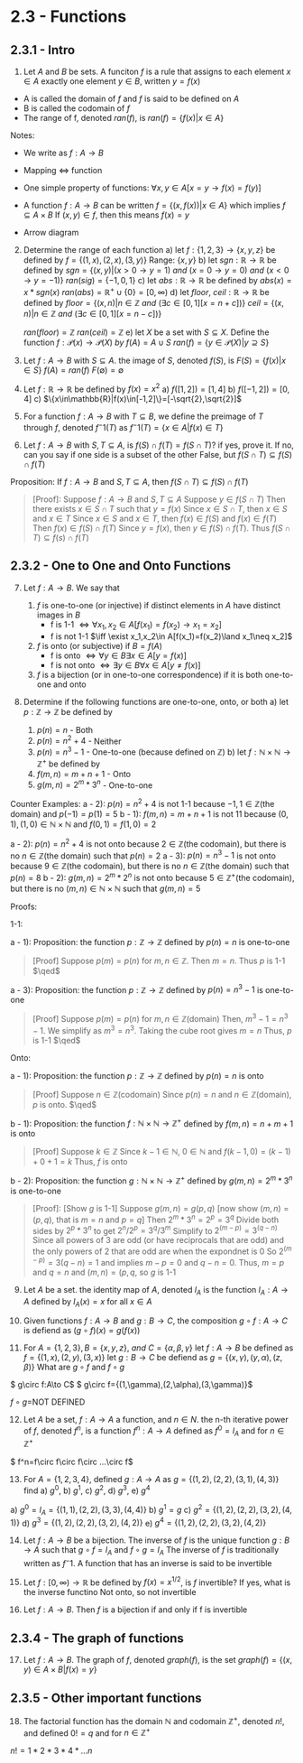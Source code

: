 # 2.3 - Functions

## 2.3.1 - Intro

1. Let $A$ and $B$ be sets. A funciton $f$ is a rule that assigns to each element $x\in A$ exactly one element $y\in B$, written $y=f(x)$
- A is called the domain of $f$ and $f$ is said to be defined on $A$
- B is called the codomain of $f$
- The range of f, denoted $ran(f)$, is $ran(f)=\{f(x)|x\in A\}$

Notes:
- We write as $f:A\to B$
- Mapping $\iff$ function
- One simple property of functions:
$\forall x,y\in A[x=y\to f(x)=f(y)]$

- A function $f:A\to B$ can be written
    $f=\{(x,f(x))|x\in A\}$
    which implies $f\subseteq A\times B$
    If  $(x,y)\in f$, then this means $f(x)=y$

- Arrow diagram

2. Determine the range of each function
a) let $f:\{1, 2, 3\}\to\{x,y,z\}$ be defined by $f=\{(1,x), (2,x), (3,y)\}$
    Range: $\{x, y\}$
b) let $sgn:\mathbb{R}\to\mathbb{R}$ be defined by
    $sgn=\{(x,y)|(x>0\to y=1)\ and\ (x=0\to y=0)\ and\ (x<0\to y=-1)\}$
    $ran(sig)=\{-1, 0, 1\}$
c) let $abs:\mathbb{R}\to\mathbb{R}$ be defined by $abs(x)=x*sgn(x)$
    $ran(abs)=\mathbb{R}^+\cup\{0\}=[0,\infty)$
d) let $floor,\ ceil:\mathbb{R}\to\mathbb{R}$ be defined by
    $floor=\{(x,n)|n\in\mathbb{Z}\ and\ (\exists c\in[0,1][x=n+c])\}$
    $ceil=\{(x,n)|n\in\mathbb{Z}\ and\ (\exists c\in[0,1][x=n-c])\}$

    $ran(floor)=\mathbb{Z}$
    $ran(ceil)=\mathbb{Z}$
e) let $X$ be a set with $S\subseteq X$. Define the function $f:\mathcal{P}(x)\to\mathcal{P}(X)\ by\ f(A)=A\cup S$
    $ran(f)=\{y\in\mathcal{P}(X)|y\supseteq S\}$

3. Let $f:A\to B$ with $S\subseteq A$. the image of $S$, denoted $f(S)$, is $F(S)=\{f(x)|x\in S\}$
$f(A)=ran(f)$
$F(\emptyset)=\emptyset$

4. Let $f:\mathbb{R}\to\mathbb{R}$ be defined by $f(x)=x^2$
a) $f([1,2])=[1,4]$
b) $f([-1,2])=[0,4]$
c) $\{x\in\mathbb{R}|f(x)\in[-1,2]\}=[-\sqrt{2},\sqrt{2}]$

5. For a function $f:A\to B$ with $T\subseteq B$, we define the preimage of $T$ through $f$, denoted $f^-1(T)$ as
$f^-1(T)=\{x\in A|f(x)\in T\}$

6. Let $f:A\to B$ with $S, T \subseteq A$, is $f(S)\cap f(T)=f(S\cap T)$? if yes, prove it. 
If no, can you say if one side is a subset of the other
False, but $f(S\cap T)\subseteq f(S)\cap f(T)$

Proposition: If $f:A\to B$ and $S,T\subseteq A$, then $f(S\cap T)\subseteq f(S)\cap f(T)$

> [Proof]: Suppose $f:A\to B$ and $S,T\subseteq A$
> Suppose $y\in f(S\cap T)$
> Then there exists $x\in S\cap T$ such that $y=f(x)$
> Since $x\in S\cap T$, then $x\in S$ and $x\in T$
> Since $x\in S$ and $x\in T$, then $f(x)\in f(S)$ and $f(x)\in f(T)$
> Then $f(x)\in f(S)\cap f(T)$
> Since $y=f(x)$, then $y\in f(S)\cap f(T)$.
> Thus $f(S\cap T)\subseteq f(s)\cap f(T)$

## 2.3.2 - One to One and Onto Functions

7. Let $f: A\to B$. We say that
    1) $f$ is one-to-one (or injective) if distinct elements in $A$ have distinct images in $B$
        - f is 1-1 $\iff \forall x_1,x_2\in A[f(x_1)=f(x_2)\to x_1=x_2]$
        - f is not 1-1 $\iff \exist x_1,x_2\in A[f(x_1)=f(x_2)\land x_1\neq x_2]$
    2) $f$ is onto (or subjective) if $B=f(A)$
        - f is onto $\iff \forall y\in B\exists x\in A[y=f(x)]$
        - f is not onto $\iff \exists y\in B\forall x\in A[y\neq f(x)]$
    3) $f$ is a bijection (or in one-to-one correspondence) if it is both one-to-one and onto

8. Determine if the following functions are one-to-one, onto, or both
a) let $p:\mathbb{Z}\to\mathbb{Z}$ be defined by
    1) $p(n)=n$ - Both
    2) $p(n)=n^2+4$ - Neither
    3) $p(n)=n^3-1$ - One-to-one (because defined on $\mathbb{Z}$)
b) let $f:\mathbb{N}\times\mathbb{N}\to\mathbb{Z}^+$ be defined by
    1) $f(m,n)=m+n+1$ - Onto
    2) $g(m,n)=2^m*3^n$ - One-to-one

Counter Examples:
a - 2): $p(n)=n^2+4$ is not 1-1 because $-1,1\in\mathbb{Z}$(the domain) and $p(-1)=p(1)=5$
b - 1): $f(m,n)=m+n+1$ is not 11 because $(0,1),(1,0)\in\mathbb{N}\times\mathbb{N}$
        and $f(0,1)=f(1,0)=2$

a - 2): $p(n)=n^2+4$ is not onto because $2\in\mathbb{Z}$(the codomain), but there is no $n\in\mathbb{Z}$(the domain) 
        such that $p(n)=2$
a - 3): $p(n)=n^3-1$ is not onto because $9\in\mathbb{Z}$(the codomain), but there is no $n\in\mathbb{Z}$(the domain)
        such that $p(n)=8$
b - 2): $g(m,n)=2^m*2^n$ is not onto because $5\in\mathbb{Z}^+$(the codomain), but there is no $(m,n)\in\mathbb{N}\times\mathbb{N}$
        such that $g(m,n)=5$

Proofs:

1-1:

a - 1): 
Proposition: the function $p:\mathbb{Z}\to\mathbb{Z}$ defined by $p(n)=n$ is one-to-one
> [Proof] Suppose $p(m)=p(n)$ for $m,n\in\mathbb{Z}$.
> Then $m=n$. Thus $p$ is 1-1 $\qed$

a - 3):
Proposition: the function $p:\mathbb{Z}\to\mathbb{Z}$ defined by $p(n)=n^3-1$ is one-to-one
> [Proof] Suppose $p(m)=p(n)$ for $m,n\in\mathbb{Z}$(domain)
> Then, $m^3-1=n^3-1$. We simplify as $m^3=n^3$.
> Taking the cube root gives $m=n$
> Thus, $p$ is 1-1 $\qed$

Onto:

a - 1):
Proposition: the function $p:\mathbb{Z}\to\mathbb{Z}$ defined by $p(n)=n$ is onto
> [Proof] Suppose $n\in\mathbb{Z}$(codomain)
> Since $p(n)=n$ and $n\in\mathbb{Z}$(domain), $p$ is onto. $\qed$


b - 1):
Proposition: the function $f:\mathbb{N}\times\mathbb{N}\to\mathbb{Z}^+$ defined by $f(m,n)=n+m+1$ is onto
> [Proof] Suppose $k\in\mathbb{Z}$
> Since $k-1\in\mathbb{N}$, $0\in\mathbb{N}$ and $f(k-1,0)=(k-1)+0+1=k$ 
> Thus, $f$ is onto

b - 2):
Proposition: the function $g:\mathbb{N}\times\mathbb{N}\to\mathbb{Z}^+$ defined by $g(m,n)=2^m*3^n$ is one-to-one
> [Proof]: [Show $g$ is 1-1]
> Suppose $g(m,n)=g(p,q)$ [now show $(m,n)=(p,q)$, that is $m=n$ and $p=q$]
> Then $2^m*3^n=2^p=3^q$
> Divide both sides by $2^p*3^n$ to get $2^n/2^p=3^q/3^m$ 
> Simplify to $2^(m-p)=3^(q-n)$
> Since all powers of $3$ are odd (or have reciprocals that are odd) and the 
>     only powers of 2 that are odd are when the expondnet is $0$
> So $2^(m-p)=3(q-n)=1$ and implies $m-p=0$ and $q-n=0$.
> Thus, $m=p$ and $q=n$ and $(m,n)=(p,q$, so $g$ is 1-1

9. Let $A$ be a set. the identity map of $A$, denoted $l_A$ is the function $l_A:A\to A$ defined by $l_A(x)=x$ for all $x\in A$

10. Given functions $f:A\to B$ and $g:B\to C$, the composition $g\circ f:A\to C$ is defiend as $(g\circ f)(x)=g(f(x))$

11. For $A=\{1,2,3\},B=\{x,y,z\},\ and\ C=\{\alpha,\beta,\gamma\}$ 
    let $f:A\to B$ be defined as $f=\{(1,x),(2,y),(3,x)\}$
    let $g:B\to C$ be defiend as $g=\{(x,\gamma),(y,\alpha),(z,\beta)\}$
    What are $g\circ f$ and $f\circ g$

$ g\circ f:A\to C$
$ g\circ f=\{(1,\gamma),(2,\alpha),(3,\gamma)\}$

$f\circ g=$NOT DEFINED


12. Let $A$ be a set, $f:A\to A$ a function, and $n\in N$. the n-th iterative power of $f$, denoted $f^n$, is a function $f^n:A\to A$
defined as $f^0=l_A$ and for $n\in\mathbb{Z}^+$

$ f^n=f\circ f\circ f\circ ...\circ f$

13. For $A=\{1,2,3,4\}$, defined $g:A\to A$ as $g=\{(1,2),(2,2),(3,1),(4,3)\}$
find a) $g^0$, b) $g^1$, c) $g^2$, d) $g^3$, e) $g^4$

a) $g^0=l_A=\{(1,1),(2,2),(3,3),(4,4)\}$
b) $g^1=g$
c) $g^2=\{(1, 2), (2, 2), (3, 2), (4, 1)\}$
d) $g^3=\{(1, 2), (2, 2), (3, 2), (4, 2)\}$
e) $g^4=\{(1, 2), (2, 2), (3, 2), (4, 2)\}$

14. Let $f: A\to B$ be a bijection. The inverse of $f$ is the unique function $g:B\to A$ such that $g\circ f=l_A$
and $f\circ g=l_A$ The inverse of $f$ is traditionally written as $f^-1$. A function that has an inverse is said to be invertible

15. Let $f:[0,\infty)\to\mathbb{R}$ be defined by $f(x)=x^{1/2}$, is $f$ invertible? If yes, what is the inverse functino
Not onto, so not invertible 

16. Let $f:A\to B$. Then $f$ is a bijection if and only if f is invertible 

## 2.3.4 - The graph of functions 

17. Let $f:A\to B$. The graph of $f$, denoted $graph(f)$, is the set $graph(f)=\{(x,y)\in A\times B|f(x)=y\}$

## 2.3.5 - Other important functions 

18. The factorial function has the domain $\mathbb{N}$ and codomain $\mathbb{Z}^+$, denoted $n!$, and defined $0! =q$ and for $n\in\mathbb{Z}^+$

$n! = 1*2*3*4*...n$

